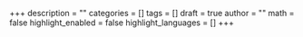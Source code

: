 +++
description = ""
categories = []
tags = []
draft = true
author = ""
math = false
highlight_enabled = false
highlight_languages = []
+++

